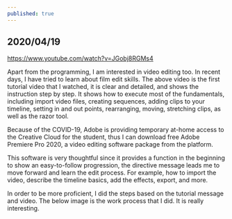 ```yaml
---
published: true
---
```

## 2020/04/19

https://www.youtube.com/watch?v=JGobj8RGMs4

Apart from the programming, I am interested in video editing too. In recent days, I have tried to learn about film edit skills. The above video is the first tutorial video that I watched, it is clear and detailed, and shows the instruction step by step. It shows how to execute most of the fundamentals, including import video files, creating sequences, adding clips to your timeline, setting in and out points, rearranging, moving, stretching clips, as well as the razor tool.

Because of the COVID-19, Adobe is providing temporary at-home access to the Creative Cloud for the student, thus I can download free Adobe Premiere Pro 2020, a video editing software package from the platform. 

This software is very thoughtful since it provides a function in the beginning to show an easy-to-follow progression, the directive message leads me to move forward and learn the edit process. For example, how to import the video, describe the timeline basics, add the effects, export, and more.

In order to be more proficient, I did the steps based on the tutorial message and video. The below image is the work process that I did. It is really interesting.

<img src="https://lh3.googleusercontent.com/9Hfp3dweihQXs5X12qG3OWZJ-TeEzKDkAipdKA3mDxXFSBuH92c8sgIwLeQHzrXYFAdc-DNjNCqTZmqzBMjDQb0XY-tGlmNtsZ3vJjNXh9mdNut0CV6y7F6BWrwM1LvbnB3ZIy60buiNQbvG7kF420pMHybixj9R-vekM8Z8WM1Npu33FoidX5uDpzHwOyQtOEY4W1cd8Lwkfa_zyzIjC_0_V8Kd8yJdwUJbG7F94Ui_5sQQ1DmAuERM8D8fg2i8EaQ7brsv_EH2J11UbQmvExzGf1sxc3CXO6AE6HQBIv_DE7ZRJP9bCOzFn_erP4LfNoF7Q6ShaGPTSwDAPVEa8ot718UTWMrLSWwsvtlpxy4ViDYkRiepyHauPa1mCI9JjNUbwjzjtKkJISvX14cbK2Hk3HxEnXinu8faWMlRmplCe2rmR1Cpigj1H1uW4z0oqGbjhifJeI_5kHuAUCftpDcXhtnZjY7fMSUUKEabnKfFxfHitJzfkGkYFvsEUVkU-Ai7133UQhSNGgEF2NbJ4jvfIrIRS7Qpq1FedoY_HGmcrjPPEebNcWeVRK8i5DXvorWlc25wa81i3PO-dr5c6_mzfVH2yYx7SOSomvtXdxXpBOSs8g5ci_krpa53_aRH0qC9jPL6bCeqExtKNwdkH3RvWOwR5aAWu8os4CaVHzg9Kkt-JVG7s3ooyW5a=w2650-h1462-no?authuser=0" alt="">


